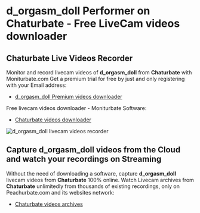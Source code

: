 # d_orgasm_doll Performer on Chaturbate - Free LiveCam videos downloader

## Chaturbate Live Videos Recorder

Monitor and record livecam videos of **d_orgasm_doll** from **Chaturbate** with Moniturbate.com
Get a premium trial for free by just and only registering with your Email address:
* [d_orgasm_doll Premium videos downloader](https://moniturbate.com/request-demo-licence-key.html)

Free livecam videos downloader - Moniturbate Software:
* [Chaturbate videos downloader](https://moniturbate.com/moniturbate-download-software.html)

![d_orgasm_doll livecam videos recorder](https://peachurnet.com/templates/moniturbate-software.png)


## Capture d_orgasm_doll videos from the Cloud and watch your recordings on Streaming

Without the need of downloading a software, capture **d_orgasm_doll** livecam videos from **Chaturbate** 100% online.
Watch Livecam archives from **Chaturbate** unlimitedly from thousands of existing recordings, only on Peachurbate.com and its websites network:
* [Chaturbate videos archives](https://peachurnet.com/)